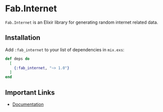 # Fab.Internet

`Fab.Internet` is an Elixir library for generating random internet related data.

## Installation

Add `:fab_internet` to your list of dependencies in `mix.exs`:

```elixir
def deps do
  [
    {:fab_internet, "~> 1.0"}
  ]
end
```

## Important Links

- [Documentation](https://hexdocs.pm/fab_internet/)
